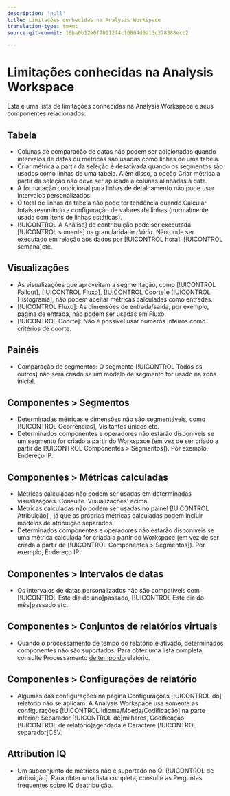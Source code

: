 ```yaml
---
description: 'null'
title: Limitações conhecidas na Analysis Workspace
translation-type: tm+mt
source-git-commit: 16ba0b12e0f70112f4c10804d0a13c278388ecc2

---
```



# Limitações conhecidas na Analysis Workspace

Esta é uma lista de limitações conhecidas na Analysis Workspace e seus componentes relacionados:

## Tabela

* Colunas de comparação de datas não podem ser adicionadas quando intervalos de datas ou métricas são usadas como linhas de uma tabela.
* Criar métrica a partir da seleção é desativada quando os segmentos são usados como linhas de uma tabela. Além disso, a opção Criar métrica a partir da seleção não deve ser aplicada a colunas alinhadas à data.
* A formatação condicional para linhas de detalhamento não pode usar intervalos personalizados.
* O total de linhas da tabela não pode ter tendência quando Calcular totais resumindo a configuração de valores de linhas (normalmente usada com itens de linhas estáticas).
* [!UICONTROL A Análise] de contribuição pode ser executada [!UICONTROL somente] na granularidade _diária_. Não pode ser executado em relação aos dados por [!UICONTROL hora], [!UICONTROL semana]etc.

## Visualizações

* As visualizações que aproveitam a segmentação, como [!UICONTROL Fallout], [!UICONTROL Fluxo], [!UICONTROL Coorte]e [!UICONTROL Histograma], não podem aceitar métricas calculadas como entradas.
* [!UICONTROL Fluxo]: As dimensões de entrada/saída, por exemplo, página de entrada, não podem ser usadas em Fluxo.
* [!UICONTROL Coorte]: Não é possível usar números inteiros como critérios de coorte.

## Painéis

* Comparação de segmentos: O segmento [!UICONTROL Todos os outros] não será criado se um modelo de segmento for usado na zona inicial.

## Componentes &gt; Segmentos

* Determinadas métricas e dimensões não são segmentáveis, como [!UICONTROL Ocorrências], Visitantes únicos etc.
* Determinados componentes e operadores não estarão disponíveis se um segmento for criado a partir do Workspace (em vez de ser criado a partir de [!UICONTROL Componentes &gt; Segmentos]). Por exemplo, Endereço IP.

## Componentes &gt; Métricas calculadas

* Métricas calculadas não podem ser usadas em determinadas visualizações. Consulte 'Visualizações' acima.
* Métricas calculadas não podem ser usadas no painel [!UICONTROL Atribuição] , já que as próprias métricas calculadas podem incluir modelos de atribuição separados.
* Determinados componentes e operadores não estarão disponíveis se uma métrica calculada for criada a partir do Workspace (em vez de ser criada a partir de [!UICONTROL Componentes &gt; Segmentos]). Por exemplo, Endereço IP.

## Componentes &gt; Intervalos de datas

* Os intervalos de datas personalizados não são compatíveis com [!UICONTROL Este dia do ano]passado, [!UICONTROL Este dia do mês]passado etc.

## Componentes &gt; Conjuntos de relatórios virtuais

* Quando o processamento de tempo do relatório é ativado, determinados componentes não são suportados. Para obter uma lista completa, consulte Processamento [de tempo do](/help/components/vrs/vrs-report-time-processing.md)relatório.

## Componentes &gt; Configurações de relatório

* Algumas das configurações na página Configurações [!UICONTROL do] relatório não se aplicam. A Analysis Workspace usa somente as configurações [!UICONTROL Idioma/Moeda/Codificação] na parte inferior: Separador [!UICONTROL de]milhares, Codificação [!UICONTROL de relatório]agendada e Caractere [!UICONTROL separador]CSV.

## Attribution IQ

* Um subconjunto de métricas não é suportado no QI [!UICONTROL de atribuição]. Para obter uma lista completa, consulte as Perguntas frequentes sobre [IQ de](/help/analyze/analysis-workspace/attribution-iq/attribution-faq.md)atribuição.
